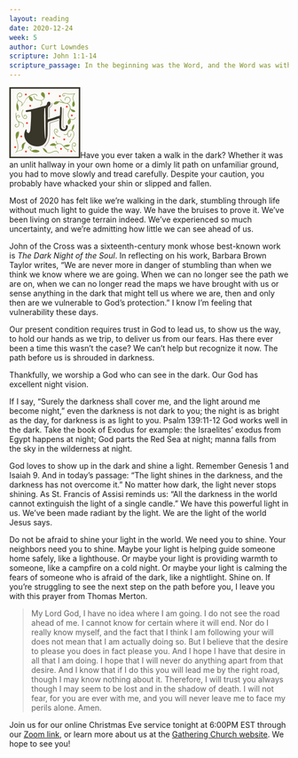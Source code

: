 ```yaml
---
layout: reading
date: 2020-12-24
week: 5
author: Curt Lowndes
scripture: John 1:1-14
scripture_passage: In the beginning was the Word, and the Word was with God, and the Word was God. He was with God in the beginning. Through him all things were made&#59; without him nothing was made that has been made. In him was life, and that life was the light of all mankind. The light shines in the darkness, and the darkness has not overcome it. <br> <br> There was a man sent from God whose name was John. He came as a witness to testify concerning that light, so that through him all might believe. He himself was not the light&#59; he came only as a witness to the light. <br> <br> The true light that gives light to everyone was coming into the world. He was in the world, and though the world was made through him, the world did not recognize him. He came to that which was his own, but his own did not receive him. Yet to all who did receive him, to those who believed in his name, he gave the right to become children of God—children born not of natural descent, nor of human decision or a husband’s will, but born of God. <br> <br> The Word became flesh and made his dwelling among us. We have seen his glory, the glory of the one and only Son, who came from the Father, full of grace and truth.
---
```


<p><img class="drop-cap" src="/src/img/drop-cap-h.svg"><span>H</span>ave you ever taken a walk in the dark? Whether it was an unlit hallway in your own home or a dimly lit path on unfamiliar ground, you had to move slowly and tread carefully. Despite your caution, you probably have whacked your shin or slipped and fallen.</p>

Most of 2020 has felt like we’re walking in the dark, stumbling through life without much light to guide the way. We have the bruises to prove it. We’ve been living on strange terrain indeed. We’ve experienced so much uncertainty, and we’re admitting how little we can see ahead of us.

John of the Cross was a sixteenth-century monk whose best-known work is <i>The Dark Night of the Soul</i>. In reflecting on his work, Barbara Brown Taylor writes, “We are never more in danger of stumbling than when we think we know where we are going. When we can no longer see the path we are on, when we can no longer read the maps we have brought with us or sense anything in the dark that might tell us where we are, then and only then are we vulnerable to God’s protection.” I know I’m feeling that vulnerability these days.

Our present condition requires trust in God to lead us, to show us the way, to hold our hands as we trip, to deliver us from our fears. Has there ever been a time this wasn’t the case? We can’t help but recognize it now. The path before us is shrouded in darkness.

Thankfully, we worship a God who can see in the dark. Our God has excellent night vision.

If I say, “Surely the darkness shall cover me,
	and the light around me become night,”
even the darkness is not dark to you;
	the night is as bright as the day,
	for darkness is as light to you. Psalm 139:11-12
God works well in the dark. Take the book of Exodus for example: the Israelites’ exodus from Egypt happens at night; God parts the Red Sea at night; manna falls from the sky in the wilderness at night.

God loves to show up in the dark and shine a light. Remember Genesis 1 and Isaiah 9. And in today’s passage: “The light shines in the darkness, and the darkness has not overcome it.” No matter how dark, the light never stops shining. As St. Francis of Assisi reminds us: “All the darkness in the world cannot extinguish the light of a single candle.” We have this powerful light in us. We’ve been made radiant by the light. We are the light of the world Jesus says.

Do not be afraid to shine your light in the world. We need you to shine. Your neighbors need you to shine. Maybe your light is helping guide someone home safely, like a lighthouse. Or maybe your light is providing warmth to someone, like a campfire on a cold night. Or maybe your light is calming the fears of someone who is afraid of the dark, like a nightlight. Shine on.
If you’re struggling to see the next step on the path before you, I leave you with this prayer from Thomas Merton.

<blockquote>
	<p>My Lord God, I have no idea where I am going. I do not see the road ahead of me. I cannot know for certain where it will end. Nor do I really know myself, and the fact that I think I am following your will does not mean that I am actually doing so. But I believe that the desire to please you does in fact please you. And I hope I have that desire in all that I am doing. I hope that I will never do anything apart from that desire. And I know that if I do this you will lead me by the right road, though I may know nothing about it. Therefore, I will trust you always though I may seem to be lost and in the shadow of death. I will not fear, for you are ever with me, and you will never leave me to face my perils alone. Amen.</p>
</blockquote>

<div class="invitation">
	<p>Join us for our online Christmas Eve service tonight at 6:00PM EST through our <a href="https://us02web.zoom.us/j/83177466348?pwd=NXNSTkE2eEFBRUZvZnFWRXlDWUNDZz09">Zoom link</a>, or learn more about us at the <a href="{{ site.gathering_url }}">Gathering Church website</a>. We hope to see you!</p>
</div>
